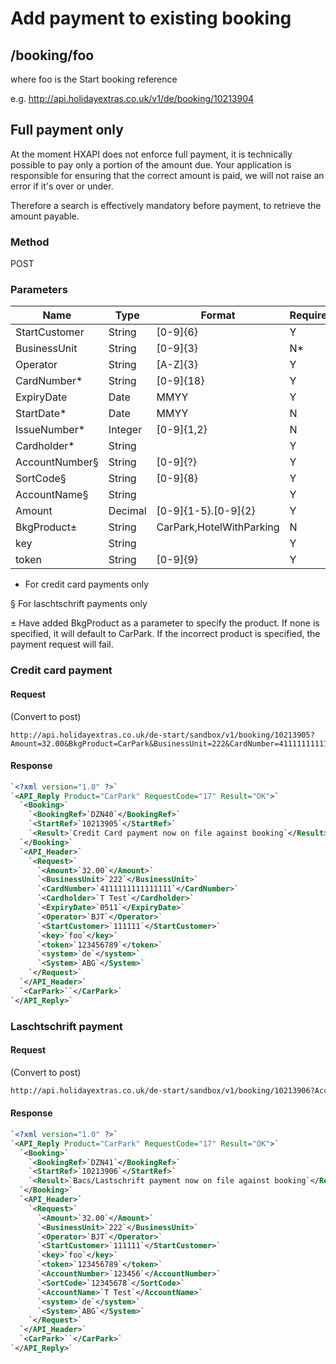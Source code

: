 # Add payment to existing booking






## /booking/foo

where foo is the Start booking reference

e.g. http://api.holidayextras.co.uk/v1/de/booking/10213904


## Full payment only

At the moment HXAPI does not enforce full payment, it is technically possible to pay only a portion of the amount due. Your application is responsible for ensuring that the correct amount is paid, we will not raise an error if it's over or under.

Therefore a search is effectively mandatory before payment, to retrieve the amount payable.

### Method

POST








### Parameters

 | Name            | Type    | Format                   | Required | 
 | ----            | ----    | ------                   | -------- | 
 | StartCustomer   | String  | [0-9]{6}                 | Y        | 
 | BusinessUnit    | String  | [0-9]{3}                 | N*       | 
 | Operator        | String  | [A-Z]{3}                 | Y        | 
 | CardNumber*     | String  | [0-9]{18}                | Y        | 
 | ExpiryDate      | Date    | MMYY                     | Y        | 
 | StartDate*      | Date    | MMYY                     | N        | 
 | IssueNumber*    | Integer | [0-9]{1,2}               | N        | 
 | Cardholder*     | String  |                          | Y        | 
 | AccountNumber§ | String  | [0-9]{?}                 | Y        | 
 | SortCode§      | String  | [0-9]{8}                 | Y        | 
 | AccountName§   | String  |                          | Y        | 
 | Amount          | Decimal | [0-9]{1-5}.[0-9]{2}      | Y        | 
 | BkgProduct±    | String  | CarPark,HotelWithParking | N        | 
 | key             | String  |                          | Y        | 
 | token           | String  | [0-9]{9}                 | Y        | 

* For credit card payments only

§ For laschtschrift payments only

± Have added BkgProduct as a parameter to specify the product. If none is specified, it will default to CarPark. If the incorrect product is specified, the payment request will fail.





### Credit card payment

#### Request

(Convert to post)

```
http://api.holidayextras.co.uk/de-start/sandbox/v1/booking/10213905?Amount=32.00&BkgProduct=CarPark&BusinessUnit=222&CardNumber=4111111111111111&Cardholder=T%20Test&ExpiryDate=0511&Operator=BJT&StartCustomer=111111&key=mytestkey&token=123456789
```

#### Response

```xml
`<?xml version="1.0" ?>`
`<API_Reply Product="CarPark" RequestCode="17" Result="OK">`
  `<Booking>`
    `<BookingRef>`DZN40`</BookingRef>`
    `<StartRef>`10213905`</StartRef>`
    `<Result>`Credit Card payment now on file against booking`</Result>`
  `</Booking>`
  `<API_Header>`
    `<Request>`
      `<Amount>`32.00`</Amount>`
      `<BusinessUnit>`222`</BusinessUnit>`
      `<CardNumber>`4111111111111111`</CardNumber>`
      `<Cardholder>`T Test`</Cardholder>`
      `<ExpiryDate>`0511`</ExpiryDate>`
      `<Operator>`BJT`</Operator>`
      `<StartCustomer>`111111`</StartCustomer>`
      `<key>`foo`</key>`
      `<token>`123456789`</token>`
      `<system>`de`</system>`
      `<System>`ABG`</System>`
    `</Request>`
  `</API_Header>`
  `<CarPark>``</CarPark>`
`</API_Reply>`
```





### Laschtschrift payment

#### Request
(Convert to post)
```html
http://api.holidayextras.co.uk/de-start/sandbox/v1/booking/10213906?AccountName=T%20Test&AccountNumber=123456&Amount=32.00&BusinessUnit=222&Operator=BJT&SortCode=12345678&StartCustomer=111111&key=mytestkey&token=123456789
```

#### Response

```xml
`<?xml version="1.0" ?>`
`<API_Reply Product="CarPark" RequestCode="17" Result="OK">`
  `<Booking>`
    `<BookingRef>`DZN41`</BookingRef>`
    `<StartRef>`10213906`</StartRef>`
    `<Result>`Bacs/Lastschrift payment now on file against booking`</Result>`
  `</Booking>`
  `<API_Header>`
    `<Request>`
      `<Amount>`32.00`</Amount>`
      `<BusinessUnit>`222`</BusinessUnit>`
      `<Operator>`BJT`</Operator>`
      `<StartCustomer>`111111`</StartCustomer>`
      `<key>`foo`</key>`
      `<token>`123456789`</token>`
      `<AccountNumber>`123456`</AccountNumber>`
      `<SortCode>`12345678`</SortCode>`
      `<AccountName>`T Test`</AccountName>`
      `<system>`de`</system>`
      `<System>`ABG`</System>`
    `</Request>`
  `</API_Header>`
  `<CarPark>``</CarPark>`
`</API_Reply>`
```
